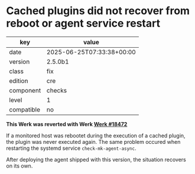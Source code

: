 [//]: # (werk v2)
# Cached plugins did not recover from reboot or agent service restart

key        | value
---------- | ---
date       | 2025-06-25T07:33:38+00:00
version    | 2.5.0b1
class      | fix
edition    | cre
component  | checks
level      | 1
compatible | no

**This Werk was reverted with Werk [Werk #18472](https://checkmk.com/werk/18472)**

If a monitored host was rebootet during the execution of a cached plugin, the
plugin was never executed again.
The same problem occured when restarting the systemd service `check-mk-agent-async`.

After deploying the agent shipped with this version, the situation recovers on its own.
